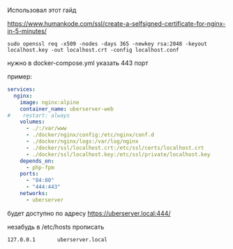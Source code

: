 Использовал этот гайд

https://www.humankode.com/ssl/create-a-selfsigned-certificate-for-nginx-in-5-minutes/

```shell
sudo openssl req -x509 -nodes -days 365 -newkey rsa:2048 -keyout localhost.key -out localhost.crt -config localhost.conf
```

нужно в docker-compose.yml указать 443 порт


пример:

```yaml
services:
  nginx:
    image: nginx:alpine
    container_name: uberserver-web
#    restart: always
    volumes:
      - ./:/var/www
      - ./docker/nginx/config:/etc/nginx/conf.d
      - ./docker/nginx/logs:/var/log/nginx
      - ./docker/ssl/localhost.crt:/etc/ssl/certs/localhost.crt
      - ./docker/ssl/localhost.key:/etc/ssl/private/localhost.key
    depends_on:
      - php-fpm
    ports:
      - "84:80"
      - "444:443"
    networks:
      - uberserver
```

будет доступно по адресу https://uberserver.local:444/

незабудь в /etc/hosts прописать

```shell
127.0.0.1       uberserver.local
```
